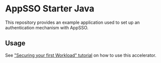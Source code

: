 # AppSSO Starter Java

This repository provides an example application used to set up an authentication mechanism with AppSSO.

## Usage

See ["Securing your first Workload" tutorial](https://docs-staging.vmware.com/en/Application-Single-Sign-On-for-VMware-Tanzu/1.0.0-beta/appsso-1.0.0-beta/GUID-app-operators-tutorials-index.html)
on how to use this accelerator.
